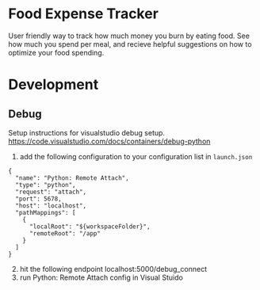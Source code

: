 # Food Expense Tracker 
User friendly way to track how much money you burn by eating food. See how much you spend per meal, and recieve 
helpful suggestions on how to optimize your food spending.


# Development

## Debug

Setup instructions for visualstudio debug setup. 
https://code.visualstudio.com/docs/containers/debug-python

1. add the following configuration to your configuration list in ```launch.json```
```
{
  "name": "Python: Remote Attach",
  "type": "python",
  "request": "attach",
  "port": 5678,
  "host": "localhost",
  "pathMappings": [
    {
      "localRoot": "${workspaceFolder}",
      "remoteRoot": "/app"
    }
  ]
}
```

2. hit the following endpoint localhost:5000/debug_connect
3. run Python: Remote Attach config in Visual Stuido



